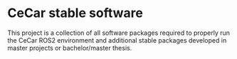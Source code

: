 # CeCar stable software

This project is a collection of all software packages required to properly run the CeCar ROS2 environment and additional stable packages developed in master projects or bachelor/master thesis.